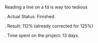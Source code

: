Reading a line on a fd is way too tedious

. Actual Status: Finished.

. Result: 112% (already corrected for 125%)

. Time spent on the project: 13 days.
